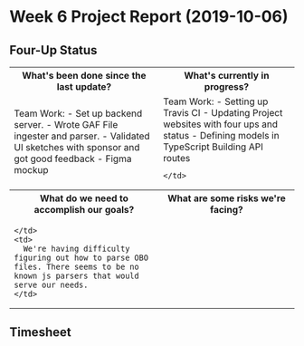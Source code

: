 # Week 6 Project Report (2019-10-06)

## Four-Up Status

<table>
  <tr>
    <th>What's been done since the last update?</th>
    <th>What's currently in progress?</th>
  </tr>
  <tr>
    <td>
       Team Work:
      - Set up backend server.
      - Wrote GAF File ingester and parser.
      - Validated UI sketches with sponsor and got good feedback
      - Figma mockup   
    </td>
    <td>
      Team Work: 
      - Setting up Travis CI
      - Updating Project websites with four ups and status
      - Defining models in TypeScript
      Building API routes 
         
    </td>
  </tr>
  <tr>
    <th>What do we need to accomplish our goals?</th>
    <th>What are some risks we're facing?</th>
  </tr>
  <tr>
    <td>
      
    </td>
    <td>
      We're having difficulty figuring out how to parse OBO files. There seems to be no known js parsers that would serve our needs.
    </td>
  </tr>
</table>

## Timesheet
